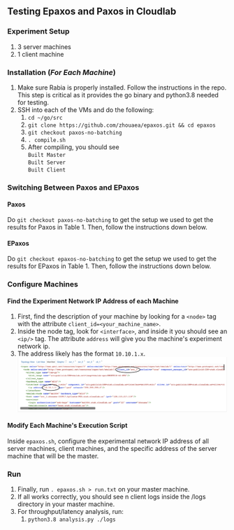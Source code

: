 ## Testing Epaxos and Paxos in Cloudlab
### Experiment Setup
1. 3 server machines
2. 1 client machine

### Installation (***For Each Machine***)
1. Make sure Rabia is properly installed. Follow the instructions in the repo. This step is critical as it provides the go binary and python3.8 needed for testing.
2. SSH into each of the VMs and do the following: 
    1. `cd ~/go/src`
    2. ```git clone https://github.com/zhouaea/epaxos.git && cd epaxos```
    3. `git checkout paxos-no-batching`
    4. ```. compile.sh```
    5. After compiling, you should see
       </br>
       ```Built Master```
       </br>
       ```Built Server```
       </br>
       ```Built Client```

### Switching Between Paxos  and EPaxos 
#### Paxos
Do `git checkout paxos-no-batching` to get the setup we used to get the results for Paxos  in Table 1. Then, follow the instructions down below.
#### EPaxos
Do `git checkout epaxos-no-batching` to get the setup we used to get the results for EPaxos  in Table 1. Then, follow the instructions down below.

### Configure Machines

#### Find the Experiment Network IP Address of each Machine
1. First, find the description of your machine by looking for a `<node>` tag with the attribute `client_id=<your_machine_name>`.
2. Inside the node tag, look for `<interface>`, and inside it you should see an `<ip/>` tag. The attribute `address` will give you the machine's experiment network ip.
3. The address likely has the format `10.10.1.x`.
![Identifying Master Server IP Screenshot](./README-images/Identifying%20Master%20Server%20IP.png)

#### Modify Each Machine's Execution Script
Inside ```epaxos.sh```, configure the experimental network IP address of all server machines, client machines, and the specific address of the server machine that will be the master.

### Run
1. Finally, run ```. epaxos.sh > run.txt``` on your master machine.
2. If all works correctly, you should see n client logs inside the /logs directory in your master machine.
3. For throughput/latency analysis, run:
    1. ```python3.8 analysis.py ./logs```
    
